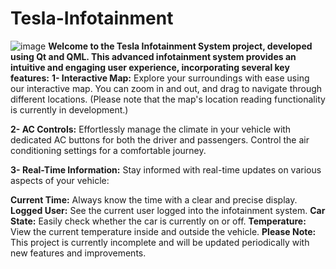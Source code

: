 # Tesla-Infotainment
![image](https://github.com/user-attachments/assets/bcdf7527-b635-44c0-bafb-410a12594a41)
**Welcome to the Tesla Infotainment System project, developed using Qt and QML. This advanced infotainment system provides an intuitive and engaging user experience, incorporating several key features:**
**1- Interactive Map:** Explore your surroundings with ease using our interactive map. You can zoom in and out, and drag to navigate through different locations. (Please note that the map's location reading functionality is currently in development.)

**2- AC Controls:** Effortlessly manage the climate in your vehicle with dedicated AC buttons for both the driver and passengers. Control the air conditioning settings for a comfortable journey.

**3- Real-Time Information:** Stay informed with real-time updates on various aspects of your vehicle:

**Current Time:** Always know the time with a clear and precise display.
**Logged User:** See the current user logged into the infotainment system.
**Car State:** Easily check whether the car is currently on or off.
**Temperature:** View the current temperature inside and outside the vehicle.
**Please Note:** This project is currently incomplete and will be updated periodically with new features and improvements.



